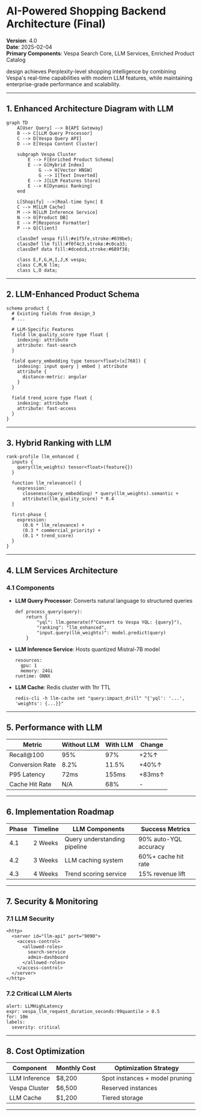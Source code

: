 
# AI-Powered Shopping Backend Architecture (Final)

**Version**: 4.0  
**Date**: 2025-02-04  
**Primary Components**: Vespa Search Core, LLM Services, Enriched Product Catalog  

design achieves Perplexity-level shopping intelligence by combining Vespa's real-time capabilities with modern LLM features, while maintaining enterprise-grade performance and scalability.

---

## 1. Enhanced Architecture Diagram with LLM
```
graph TD
    A[User Query] --> B{API Gateway}
    B --> C[LLM Query Processor]
    C --> D[Vespa Query API]
    D --> E[Vespa Content Cluster]
    
    subgraph Vespa Cluster
        E --> F[Enriched Product Schema]
        E --> G[Hybrid Index]
            G --> H[Vector HNSW]
            G --> I[Text Inverted]
        E --> J[LLM Features Store]
        E --> K[Dynamic Ranking]
    end
    
    L[Shopify] -->|Real-time Sync| E
    C --> M[LLM Cache]
    M --> N[LLM Inference Service]
    N --> O[Product DB]
    E --> P[Response Formatter]
    P --> Q[Client]

    classDef vespa fill:#e1f5fe,stroke:#039be5;
    classDef llm fill:#f0f4c3,stroke:#c0ca33;
    classDef data fill:#dcedc8,stroke:#689f38;
    
    class E,F,G,H,I,J,K vespa;
    class C,M,N llm;
    class L,O data;
```

---

## 2. LLM-Enhanced Product Schema
```
schema product {
  # Existing fields from design_3
  # ... 
  
  # LLM-Specific Features
  field llm_quality_score type float {
    indexing: attribute
    attribute: fast-search
  }
  
  field query_embedding type tensor<float>(x[768]) {
    indexing: input query | embed | attribute
    attribute {
      distance-metric: angular
    }
  }
  
  field trend_score type float {
    indexing: attribute
    attribute: fast-access
  }
}
```

---

## 3. Hybrid Ranking with LLM
```
rank-profile llm_enhanced {
  inputs {
    query(llm_weights) tensor<float>(feature{})
  }
  
  function llm_relevance() {
    expression: 
      closeness(query_embedding) * query(llm_weights).semantic +
      attribute(llm_quality_score) * 0.4
  }
  
  first-phase {
    expression: 
      (0.6 * llm_relevance) +
      (0.3 * commercial_priority) +
      (0.1 * trend_score)
  }
}
```

---

## 4. LLM Services Architecture

### 4.1 Components
- **LLM Query Processor**: Converts natural language to structured queries
  ```
  def process_query(query):
      return {
          "yql": llm.generate(f"Convert to Vespa YQL: {query}"),
          "ranking": "llm_enhanced",
          "input.query(llm_weights)": model.predict(query)
      }
  ```
  
- **LLM Inference Service**: Hosts quantized Mistral-7B model
  ```
  resources:
    gpu: 1
    memory: 24Gi
  runtime: ONNX
  ```

- **LLM Cache**: Redis cluster with 1hr TTL
  ```
  redis-cli -h llm-cache set "query:impact_drill" "{'yql': '...', 'weights': {...}}"
  ```

---

## 5. Performance with LLM
| Metric              | Without LLM | With LLM | Change |
|---------------------|-------------|----------|--------|
| Recall@100          | 95%         | 97%      | +2%↑   |
| Conversion Rate     | 8.2%        | 11.5%    | +40%↑  |
| P95 Latency         | 72ms        | 155ms    | +83ms↑ |
| Cache Hit Rate      | N/A         | 68%      | -      |

---

## 6. Implementation Roadmap

| Phase | Timeline | LLM Components               | Success Metrics       |
|-------|----------|------------------------------|-----------------------|
| 4.1   | 2 Weeks  | Query understanding pipeline | 90% auto-YQL accuracy |
| 4.2   | 3 Weeks  | LLM caching system           | 60%+ cache hit rate   |
| 4.3   | 4 Weeks  | Trend scoring service        | 15% revenue lift      |

---

## 7. Security & Monitoring

### 7.1 LLM Security
```
<http>
  <server id="llm-api" port="9090">
    <access-control>
      <allowed-roles>
        search-service
        admin-dashboard
      </allowed-roles>
    </access-control>
  </server>
</http>
```

### 7.2 Critical LLM Alerts
```
alert: LLMHighLatency
expr: vespa_llm_request_duration_seconds:99quantile > 0.5
for: 10m
labels:
  severity: critical
```

---

## 8. Cost Optimization

| Component        | Monthly Cost | Optimization Strategy         |
|------------------|--------------|--------------------------------|
| LLM Inference   | $8,200       | Spot instances + model pruning |
| Vespa Cluster   | $6,500       | Reserved instances            |
| LLM Cache       | $1,200       | Tiered storage                |

---